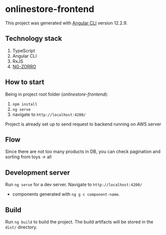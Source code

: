# onlinestore-frontend

This project was generated with [Angular CLI](https://github.com/angular/angular-cli) version 12.2.9.

## Technology stack
1. TypeScript
2. Angular CLI
3. RxJS
4. [NG-ZORRO](https://ng.ant.design/components/overview/en)

## How to start
Being in project root folder (*onlinestore-frontend*):
1. `npm install`
2. `ng serve`
3. navigate to `http://localhost:4200/`

Project is already set up to send request to backend running on AWS server

## Flow
Since there are not too many products in DB, you can check pagination and sorting from toys -> all

## Development server

Run `ng serve` for a dev server. Navigate to `http://localhost:4200/`

- components generated with `ng g c component-name`.

## Build

Run `ng build` to build the project. The build artifacts will be stored in the `dist/` directory.

